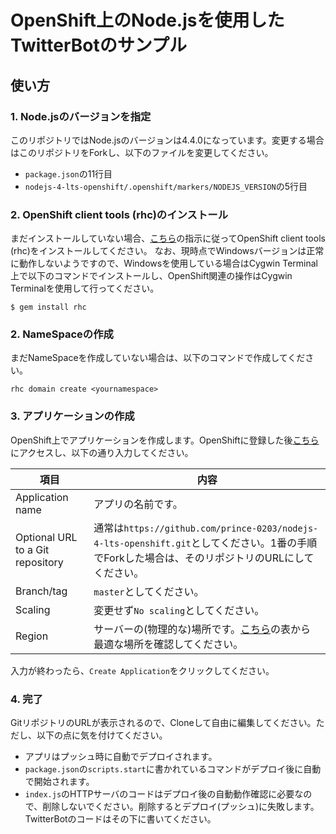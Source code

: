 # OpenShift上のNode.jsを使用したTwitterBotのサンプル

## 使い方
### 1. Node.jsのバージョンを指定
このリポジトリではNode.jsのバージョンは4.4.0になっています。変更する場合はこのリポジトリをForkし、以下のファイルを変更してください。

- `package.json`の11行目
- `nodejs-4-lts-openshift/.openshift/markers/NODEJS_VERSION`の5行目

### 2. OpenShift client tools (rhc)のインストール
まだインストールしていない場合、<a href="https://developers.openshift.com/en/getting-started-overview.html" target="_blank">こちら</a>の指示に従ってOpenShift client tools (rhc)をインストールしてください。
なお、現時点でWindowsバージョンは正常に動作しないようですので、Windowsを使用している場合はCygwin Terminal上で以下のコマンドでインストールし、OpenShift関連の操作はCygwin Terminalを使用して行ってください。

```shell
$ gem install rhc
```

### 2. NameSpaceの作成
まだNameSpaceを作成していない場合は、以下のコマンドで作成してください。

```shell
rhc domain create <yournamespace>
```

### 3. アプリケーションの作成
OpenShift上でアプリケーションを作成します。OpenShiftに登録した後<a href="https://openshift.redhat.com/app/console/application_type/cart!nodejs-0.10" target="_blank">こちら</a>にアクセスし、以下の通り入力してください。

| 項目                             | 内容                                 |
|----------------------------------|--------------------------------------|
| Application name                 | アプリの名前です。                   |
| Optional URL to a Git repository | 通常は`https://github.com/prince-0203/nodejs-4-lts-openshift.git`としてください。1番の手順でForkした場合は、そのリポジトリのURLにしてください。 |
| Branch/tag                       | `master`としてください。             |
| Scaling                          | 変更せず`No scaling`としてください。 |
| Region                           | サーバーの(物理的な)場所です。<a href="https://docs.aws.amazon.com/ja_jp/general/latest/gr/rande.html" target="_blank">こちら</a>の表から最適な場所を確認してください。 |

入力が終わったら、`Create Application`をクリックしてください。

### 4. 完了
GitリポジトリのURLが表示されるので、Cloneして自由に編集してください。ただし、以下の点に気を付けてください。
- アプリはプッシュ時に自動でデプロイされます。
- `package.json`の`scripts.start`に書かれているコマンドがデプロイ後に自動で開始されます。
- `index.js`のHTTPサーバのコードはデプロイ後の自動動作確認に必要なので、削除しないでください。削除するとデプロイ(プッシュ)に失敗します。TwitterBotのコードはその下に書いてください。
